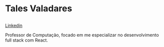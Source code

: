 # Tales Valadares <h2>
  
 <a href="https://www.linkedin.com/in/tales-silva-b3b019198/ &ndash; LINK" title="linkedin">Linkedin</a>
 
 Professor de Computação, focado em me especializar no desenvolvimento full stack com React.


<!--
**talesvaladares/talesvaladares** is a ✨ _special_ ✨ repository because its `README.md` (this file) appears on your GitHub profile.

Here are some ideas to get you started:

- 🔭 I’m currently working on ...
- 🌱 I’m currently learning ...
- 👯 I’m looking to collaborate on ...
- 🤔 I’m looking for help with ...
- 💬 Ask me about ...
- 📫 How to reach me: ...
- 😄 Pronouns: ...
- ⚡ Fun fact: ...
-->
